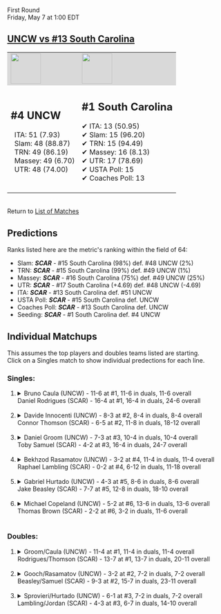First Round  
Friday, May 7 at 1:00 EDT
## [UNCW vs #13 South Carolina](https://www.ncaa.com/game/5833382) 

<table><tr style="background-color: #d9d9d9 !important"><td><img src="https://www.ncaa.com/sites/default/files/images/logos/schools/u/unc-wilmington.70.png" width="70" height="70" /></td><td><img src="https://www.ncaa.com/sites/default/files/images/logos/schools/s/south-carolina.70.png" width="70" height="70" /></td></tr><tr>
<td>  

<h2>#4 UNCW</h2>  
&nbsp; ITA: 51 (7.93)<br>  
&nbsp; Slam: 48 (88.87)<br>  
&nbsp; TRN: 49 (86.19)<br>  
&nbsp; Massey: 49 (6.70)<br>  
&nbsp; UTR: 48 (74.00)<br>  
<br>  

</td>
<td>  

<h2>#1 South Carolina</h2>  
&#10004; ITA: 13 (50.95)<br>  
&#10004; Slam: 15 (96.20)<br>  
&#10004; TRN: 15 (94.49)<br>  
&#10004; Massey: 16 (8.13)<br>  
&#10004; UTR: 17 (78.69)<br>  
&#10004; USTA Poll: 15<br>  
&#10004; Coaches Poll: 13<br>  
<br>  

</td>
</tr></table>  


<br>Return to [List of Matches](../index.md)  

## Predictions  

Ranks listed here are the metric's ranking within the field of 64:  
- Slam: ***SCAR*** - #15 South Carolina (98%) def. #48 UNCW (2%)  
- TRN: ***SCAR*** - #15 South Carolina (99%) def. #49 UNCW (1%)  
- Massey: ***SCAR*** - #16 South Carolina (75%) def. #49 UNCW (25%)  
- UTR: ***SCAR*** - #17 South Carolina (+4.69) def. #48 UNCW (-4.69)  
- ITA: ***SCAR*** - #13 South Carolina def. #51 UNCW  
- USTA Poll: ***SCAR*** - #15 South Carolina def. UNCW  
- Coaches Poll: ***SCAR*** - #13 South Carolina def. UNCW  
- Seeding: ***SCAR*** - #1 South Carolina def. #4 UNCW  

## Individual Matchups  
This assumes the top players and doubles teams listed are starting.  
Click on a Singles match to show individual predections for each line.  

### Singles:  

<ol>
<li><details>
<summary markdown="span">Bruno Caula (UNCW) - 11-6 at #1, 11-6 in duals, 11-6 overall<br>Daniel Rodrigues (SCAR) - 16-4 at #1, 16-4 in duals, 24-6 overall</summary>
<h4>Predictions</h4><ul>
<li>Slam: <b><i>SCAR</i></b> - Rodrigues (94%) def. Caula (6%)</li>  
<li>TRN: <b><i>SCAR</i></b> - Rodrigues (97%) def. Caula (3%)</li>  
<li>Massey: <b><i>SCAR</i></b> - Rodrigues (75%) def. Caula (25%)</li>  
<li>UTR: <b><i>SCAR</i></b> - Rodrigues (95%) def. Caula (5%)</li>  
<li>ITA: <b><i>SCAR</i></b> - Rodrigues (58.79) def. Caula (2.92)</li>  
</ul>
</details>&nbsp;</li>
<li><details>
<summary markdown="span">Davide Innocenti (UNCW) - 8-3 at #2, 8-4 in duals, 8-4 overall<br>Connor Thomson (SCAR) - 6-5 at #2, 11-8 in duals, 18-12 overall</summary>
<h4>Predictions</h4><ul>
<li>Slam: <b><i>SCAR</i></b> - Thomson (91%) def. Innocenti (9%)</li>  
<li>TRN: <b><i>SCAR</i></b> - Thomson (96%) def. Innocenti (4%)</li>  
<li>Massey: <b><i>SCAR</i></b> - Thomson (75%) def. Innocenti (25%)</li>  
<li>UTR: <b><i>SCAR</i></b> - Thomson (91%) def. Innocenti (9%)</li>  
<li>ITA: <b><i>SCAR</i></b> - Thomson (28.97) def. Innocenti (2.85)</li>  
</ul>
</details>&nbsp;</li>
<li><details>
<summary markdown="span">Daniel Groom (UNCW) - 7-3 at #3, 10-4 in duals, 10-4 overall<br>Toby Samuel (SCAR) - 4-2 at #3, 16-4 in duals, 24-7 overall</summary>
<h4>Predictions</h4><ul>
<li>Slam: <b><i>SCAR</i></b> - Samuel (89%) def. Groom (11%)</li>  
<li>TRN: <b><i>SCAR</i></b> - Samuel (95%) def. Groom (5%)</li>  
<li>Massey: <b><i>SCAR</i></b> - Samuel (75%) def. Groom (25%)</li>  
<li>UTR: <b><i>SCAR</i></b> - Samuel (90%) def. Groom (10%)</li>  
<li>ITA: <b><i>SCAR</i></b> - Samuel (10.78) def. Groom (2.67)</li>  
</ul>
</details>&nbsp;</li>
<li><details>
<summary markdown="span">Bekhzod Rasamatov (UNCW) - 3-2 at #4, 11-4 in duals, 11-4 overall<br>Raphael Lambling (SCAR) - 0-2 at #4, 6-12 in duals, 11-18 overall</summary>
<h4>Predictions</h4><ul>
<li>Slam: <b><i>SCAR</i></b> - Lambling (95%) def. Rasamatov (5%)</li>  
<li>TRN: <b><i>SCAR</i></b> - Lambling (93%) def. Rasamatov (7%)</li>  
<li>Massey: <b><i>SCAR</i></b> - Lambling (75%) def. Rasamatov (25%)</li>  
<li>UTR: <b><i>SCAR</i></b> - Lambling (92%) def. Rasamatov (8%)</li>  
<li>ITA: <b><i>SCAR</i></b> - Lambling (15.34) def. Rasamatov (2.15)</li>  
</ul>
</details>&nbsp;</li>
<li><details>
<summary markdown="span">Gabriel Hurtado (UNCW) - 4-3 at #5, 8-6 in duals, 8-6 overall<br>Jake Beasley (SCAR) - 7-7 at #5, 12-8 in duals, 18-10 overall</summary>
<h4>Predictions</h4><ul>
<li>Slam: <b><i>SCAR</i></b> - Beasley (91%) def. Hurtado (9%)</li>  
<li>TRN: <b><i>SCAR</i></b> - Beasley (95%) def. Hurtado (5%)</li>  
<li>Massey: <b><i>SCAR</i></b> - Beasley (75%) def. Hurtado (25%)</li>  
<li>UTR: <b><i>SCAR</i></b> - Beasley (87%) def. Hurtado (13%)</li>  
<li>ITA: <b><i>UNCW</i></b> - Hurtado (1.80) def. Beasley (1.73)</li>  
</ul>
</details>&nbsp;</li>
<li><details>
<summary markdown="span">Michael Copeland (UNCW) - 5-2 at #6, 13-6 in duals, 13-6 overall<br>Thomas Brown (SCAR) - 2-2 at #6, 3-2 in duals, 11-6 overall</summary>
<h4>Predictions</h4><ul>
<li>Slam: <b><i>SCAR</i></b> - Brown (89%) def. Copeland (11%)</li>  
<li>TRN: <b><i>SCAR</i></b> - Brown (93%) def. Copeland (7%)</li>  
<li>Massey: <b><i>SCAR</i></b> - Brown (75%) def. Copeland (25%)</li>  
<li>UTR: <b><i>SCAR</i></b> - Brown (90%) def. Copeland (10%)</li>  
<li>ITA: <b><i>SCAR</i></b> - Brown (2.19) def. Copeland (1.97)</li>  
</ul>
</details>&nbsp;</li>
</ol>

### Doubles:  

<ol>
<li><details>
<summary markdown="span">Groom/Caula (UNCW) - 11-4 at #1, 11-4 in duals, 11-4 overall<br>Rodrigues/Thomson (SCAR) - 13-7 at #1, 13-7 in duals, 20-11 overall</summary>
<br>Sorry, we don't have any metrics for this match
</details>&nbsp;</li>
<li><details>
<summary markdown="span">Gooch/Rasamatov (UNCW) - 3-2 at #2, 7-2 in duals, 7-2 overall<br>Beasley/Samuel (SCAR) - 9-3 at #2, 15-7 in duals, 23-11 overall</summary>
<br>Sorry, we don't have any metrics for this match
</details>&nbsp;</li>
<li><details>
<summary markdown="span">Sprovieri/Hurtado (UNCW) - 6-1 at #3, 7-2 in duals, 7-2 overall<br>Lambling/Jordan (SCAR) - 4-3 at #3, 6-7 in duals, 14-10 overall</summary>
<br>Sorry, we don't have any metrics for this match
</details>&nbsp;</li>
</ol>